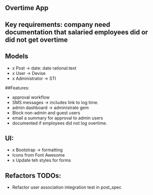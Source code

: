 ## Overtime App

## Key requirements: company need documentation that salaried employees did or did not get overtime

## Models
- x Post -> date: date rational:text
- x User -> Devise
- x Administrator -> STI

##Features:
- approval workflow
- SMS messages -> includes link to log time.
- admin dashboard -> administrate gem
- Block non-admin and guest users
- email a summary for approval to admin users
- documented if employees did not log overtime.

## UI:
- x Bootstrap -> formatting
- Icons from Font Awesome
- x Update teh styles for forms

## Refactors TODOs:
- Refactor user association integration test in post_spec